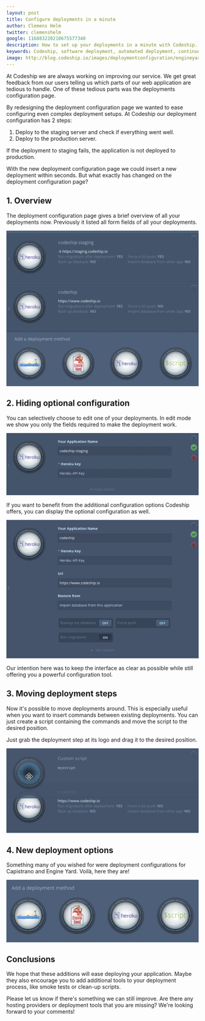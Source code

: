 ```yaml
---
layout: post
title: Configure deployments in a minute
author: Clemens Helm
twitter: clemenshelm
google: 116883220210675577340
description: How to set up your deployments in a minute with Codeship.
keywords: Codeship, software deployment, automated deployment, continuous deployment, continuous delivery, deploy to heroku, engine yard deploment, capistrano deployment, deployment methodologies, how do i automatically deploy software, hosted testing, hosted deployment
image: http://blog.codeship.io/images/deploymentconfiguration/engineyard_capistrano.png
---
```

At Codeship we are always working on improving our service. We get great feedback
from our users telling us which parts of our web application are tedious to handle.
One of these tedious parts was the deployments configuration page.

By redesigning the deployment configuration page we wanted to ease configuring
even complex deployment setups. At Codeship our deployment configuration
has 2 steps:

1. Deploy to the staging server and check if everything went well.
2. Deploy to the production server.

If the deployment to staging fails, the application is not deployed to production.

With the new deployment configuration page we could insert a new deployment
within seconds. But what exactly has changed on the deployment configuration page?

## 1. Overview

The deployment configuration page gives a brief overview of all your deployments
now. Previously it listed all form fields of all your deployments.

![Screenshot deployment page overview](/images/deploymentconfiguration/overview.png)

## 2. Hiding optional configuration

You can selectively choose to edit one of your deployments. In edit mode we show
you only the fields required to make the deployment work.

![Screenshot edit mode collapsed](/images/deploymentconfiguration/edit-mode-collapsed.png)

If you want to benefit from the additional configuration options Codeship offers,
you can display the optional configuration as well.

![Screenshot edit mode expanded](/images/deploymentconfiguration/edit-mode-expanded.png)

Our intention here was to keep the interface as clear as possible while still
offering you a powerful configuration tool.

## 3. Moving deployment steps

Now it's possible to move deployments around. This is especially useful when you
want to insert commands between existing deployments. You can just create a
script containing the commands and move the script to the desired position.

Just grab the deployment step at its logo and drag it to the desired position.

![Screenshot dragging deployment steps](/images/deploymentconfiguration/move.png)

## 4. New deployment options

Something many of you wished for were deployment configurations for Capistrano
and Engine Yard. Voilà, here they are!

![EngineYard and Capistrano deployment](/images/deploymentconfiguration/engineyard_capistrano.png)

## Conclusions

We hope that these additions will ease deploying your application. Maybe they
also encourage you to add additional tools to your deployment process, like
smoke tests or clean-up scripts.

Please let us know if there's something we can still improve. Are there any
hosting providers or deployment tools that you are missing? We're looking
forward to your comments!
